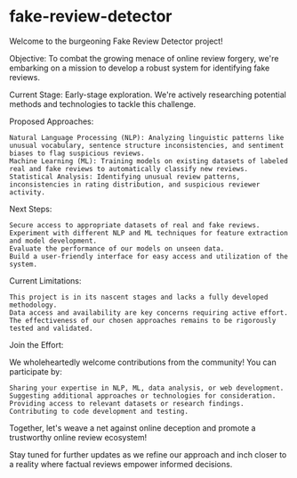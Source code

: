 # fake-review-detector
Welcome to the burgeoning Fake Review Detector project!

Objective: To combat the growing menace of online review forgery, we're embarking on a mission to develop a robust system for identifying fake reviews.

Current Stage: Early-stage exploration. We're actively researching potential methods and technologies to tackle this challenge.

Proposed Approaches:

    Natural Language Processing (NLP): Analyzing linguistic patterns like unusual vocabulary, sentence structure inconsistencies, and sentiment biases to flag suspicious reviews.
    Machine Learning (ML): Training models on existing datasets of labeled real and fake reviews to automatically classify new reviews.
    Statistical Analysis: Identifying unusual review patterns, inconsistencies in rating distribution, and suspicious reviewer activity.

Next Steps:

    Secure access to appropriate datasets of real and fake reviews.
    Experiment with different NLP and ML techniques for feature extraction and model development.
    Evaluate the performance of our models on unseen data.
    Build a user-friendly interface for easy access and utilization of the system.

Current Limitations:

    This project is in its nascent stages and lacks a fully developed methodology.
    Data access and availability are key concerns requiring active effort.
    The effectiveness of our chosen approaches remains to be rigorously tested and validated.

Join the Effort:

We wholeheartedly welcome contributions from the community! You can participate by:

    Sharing your expertise in NLP, ML, data analysis, or web development.
    Suggesting additional approaches or technologies for consideration.
    Providing access to relevant datasets or research findings.
    Contributing to code development and testing.

Together, let's weave a net against online deception and promote a trustworthy online review ecosystem!

Stay tuned for further updates as we refine our approach and inch closer to a reality where factual reviews empower informed decisions.